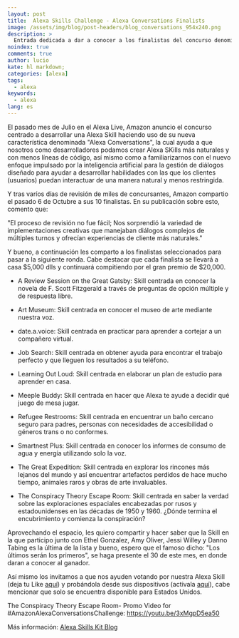 ```yaml
---
layout: post
title:  Alexa Skills Challenge - Alexa Conversations Finalists
image: /assets/img/blog/post-headers/blog_conversations_954x240.png
description: >
  Entrada dedicada a dar a conocer a los finalistas del concurso denominado Alexa Conversations, efectuado por Amazon.
noindex: true
comments: true
author: lucio
kate: hl markdown;
categories: [alexa]
tags:
  - alexa
keywords:
  - alexa
lang: es
---
```


El pasado mes de Julio en el Alexa Live, Amazon anuncio el concurso centrado a desarrollar una Alexa Skill haciendo uso de su nueva característica denominada "Alexa Conversations", la cual ayuda a que nosotros como desarrolladores podamos crear Alexa SKills más naturales y con menos líneas de código, así mismo como a familiarizarnos con el nuevo enfoque impulsado por la inteligencia artificial para la gestión de diálogos diseñado para ayudar a desarrollar habilidades con las que los clientes (usuarios) puedan interactuar de una manera natural y menos restringida.

Y tras varíos días de revisión de miles de concursantes, Amazon compartio el pasado 6 de Octubre a sus 10 finalistas. En su publicación sobre esto, comento que:

"El proceso de revisión no fue fácil; Nos sorprendió la variedad de implementaciones creativas que manejaban diálogos complejos de múltiples turnos y ofrecían experiencias de cliente más naturales."

Y bueno, a continuación les comparto a los finalistas seleccionados para pasar a la siguiente ronda. Cabe destacar que cada finalista se llevará a casa $5,000 dlls y continuará compitiendo por el gran premio de $20,000.

- A Review Session on the Great Gatsby: Skill centrada en conocer la novela de F. Scott Fitzgerald a través de preguntas de opción múltiple y de respuesta libre.

- Art Museum: Skill centrada en conocer el museo de arte mediante nuestra voz. 

- date.a.voice: Skill centrada en practicar para aprender a cortejar a un compañero virtual.

- Job Search: Skill centrada en obtener ayuda para encontrar el trabajo perfecto y que lleguen los resultados a su teléfono.

- Learning Out Loud: Skill centrada en elaborar un plan de estudio para aprender en casa.

- Meeple Buddy: Skill centrada en hacer que Alexa te ayude a decidir qué juego de mesa jugar.

- Refugee Restrooms: Skill centrada en encuentrar un baño cercano seguro para padres, personas con necesidades de accesibilidad o géneros trans o no conformes. 

- Smartnest Plus: Skill centrada en conocer los informes de consumo de agua y energía utilizando solo la voz.

- The Great Expedition: Skill centrada en explorar los rincones más lejanos del mundo y así encuentrar artefactos perdidos de hace mucho tiempo, animales raros y obras de arte invaluables.

- The Conspiracy Theory Escape Room: Skill centrada en saber la verdad sobre las exploraciones espaciales encabezadas por rusos y estadounidenses en las décadas de 1950 y 1960.
¿Dónde termina el encubrimiento y comienza la conspiración?

Aprovechando el espacio, les quiero compartir y hacer saber que la Skill en la que participo junto con Ethel Gonzalez, Amy Oliver, Jessi Willey y Danno Tabing es la última de la lista y bueno, espero que el famoso dicho: "Los últimos serán los primeros", se haga presente el 30 de este mes, en donde daran a conocer al ganador.

Así mismo los invitamos a que nos ayuden votando por nuestra Alexa Skill (deja tu Like [aquí](https://devpost.com/software/the-conpiracy-theory)) y probándola desde sus dispositivos (activala [aquí](https://www.amazon.com/The-Conspiracy-Theory-Escape-Room/dp/B08K9G8R3H/ref=sr_1_1?dchild=1&keywords=the+conspiracy+theory&qid=1601686515&s=digital-skills&sr=1-1)), cabe mencionar que solo se encuentra disponible para Estados Unidos.

The Conspiracy Theory Escape Room- Promo Video for #AmazonAlexaConversationsChallenge: https://youtu.be/3xMgpD5ea50

Más información: [Alexa Skills Kit Blog](https://developer.amazon.com/en-US/blogs/alexa/alexa-skills-kit/2020/10/announce-the-alexa-skills-challenge--alexa-conversations-finalis?fbclid=IwAR0cBMunjIXbDXfstsP26bG_jQLJWI4ct-2Cf8LIAyONu4EjvGaFbpzlkZM)